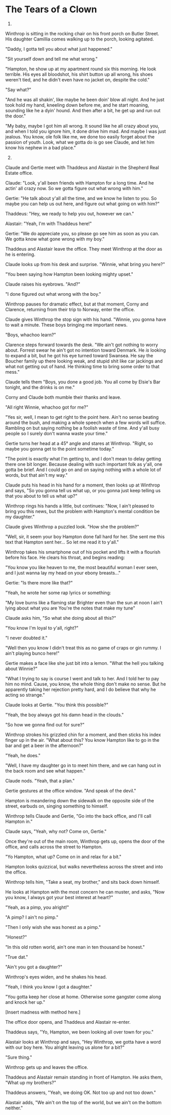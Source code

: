 # The Tears of a Clown

1.

Winthrop is sitting in the rocking chair on his front porch on Butler Street. His daughter Camillia comes walking up to
the porch, looking agitated.

"Daddy, I gotta tell you about what just happened."

"Sit yourself down and tell me what wrong."

"Hampton, he show up at my apartment round six this morning. He look terrible. His eyes all bloodshot, his shirt button
up all wrong, his shoes weren't tied, and he didn't even have no jacket on, despite the cold."

"Say what?"

"And he was all shakin', like maybe he been doin' blow all night. And he just took hold my hand, kneeling down before
me, and he start moaning, sounding like he a dyin' hound. And then after a bit, he get up and run out the door."

"My baby, maybe I got him all wrong. It sound like he all crazy about you, and when I told you ignore him, it done drive
him mad. And maybe I was just jealous. You know, ole folk like me, we done too easily forget about the passion of youth.
Look, what we gotta do is go see Claude, and let him know his nephew in a bad place."


2.

Claude and Gertie meet with Thaddeus and Alastair in the Shepherd Real Estate office.

Claude: "Look, y'all been friends with Hampton for a long time. And he actin' all crazy now. So we gotta figure out what wrong with him."

Gertie: "He talk about y'all all the time, and we know he listen to you. So maybe you can help us out here, and figure
out what going on with him?"

Thaddeus: "Hey, we ready to help you out, however we can."

Alastair: "Yeah, I'm with Thaddeus here!"

Gertie: "We do appreciate you, so please go see him as soon as you can. We gotta know what gone wrong with my boy."

Thaddeus and Alastair leave the office. They meet Winthrop at the door as he is entering.

Claude looks up from his desk and surprise. "Winnie, what bring you here?"

"You been saying how Hampton been looking mighty upset."

Claude raises his eyebrows. "And?"

"I done figured out what wrong with the boy."

Winthrop pauses for dramatic effect, but at that moment, Corny and Clarence, returning from their trip to Norway, enter
the office.

Claude gives Winthrop the stop sign with his hand. "Winnie, you gonna have to wait a minute. These boys bringing me
important news.

"Boys, whachoo learn?"

Clarence steps forward towards the desk. "We ain't got nothing to worry about. Forrest swear he ain't got no intention
toward Denmark. He *is* looking to expand a bit, but he got his eye turned toward Swansea. He say the Boucher family up
there looking weak, and stupid shit like car jackings and what not getting out of hand. He thinking time to bring some
order to that mess."

Claude tells them "Boys, you done a good job. You all come by Elsie's Bar tonight, and the drinks is on me."

Corny and Claude both mumble their thanks and leave.

"All right Winnie, whachoo got for me?"

"Yes sir, well, I mean to get right to the point here. Ain't no sense beating around the bush, and making a whole speech
when a few words will suffice. Rambling on but saying nothing be a foolish waste of time. And y'all busy people so I
surely don't wanna waste your time."

Gertie turns her head at a 45° angle and stares at Winthrop. "Right, so maybe you gonna get to the point sometime
today."

"The point is exactly what I'm getting to, and I don't mean to delay getting there one bit longer. Because dealing with
such important folk as y'all, one gotta be brief. And I could go on and on saying nothing with a whole lot of words, but
that ain't my way."

Claude puts his head in his hand for a moment, then looks up at Winthrop and says, "So you gonna tell us what up, or you
gonna just keep telling us that you about to tell us what up?"

Winthrop rings his hands a little, but continues: "Now, I ain't pleased to bring you this news, but the problem with
Hampton's mental condition be my daughter."

Claude gives Winthrop a puzzled look. "How she the problem?"

"Well, sir, it seem your boy Hampton done fall hard for her. She sent me this text that Hampton sent her... So let me
read it to y'all."

Winthrop takes his smartphone out of his pocket and lifts it with a flourish before his face. He clears his throat, and
begins reading:

"You know you like heaven to me, the most beautiful woman I ever seen, and I just wanna lay my head on your ebony
breasts..." 

Gertie: "Is there more like that?"

"Yeah, he wrote her some rap lyrics or something:

"My love burns like a flaming star
Brighter even than the sun at noon
I ain't lying about what you are
You're the notes that make my tune"

Claude asks him, "So what she doing about all this?"

"You know I'm loyal to y'all, right?"

"I never doubted it."

"Well then you know I didn't treat this as no game of craps or gin rummy. I ain't playing bunco here!"

Gertie makes a face like she just bit into a lemon. "What the hell you talking about Winnie?"

"What I trying to say is course I went and talk to her. And I told her to pay him no mind. Cause, you know, the whole
thing don't make no sense. But he apparently taking her rejection pretty hard, and I do believe that why he acting so
strange."

Claude looks at Gertie. "You think this possible?"

"Yeah, the boy always got his damn head in the clouds."

"So how we gonna find out for sure?"

Winthrop strokes his grizzled chin for a moment, and then sticks his index finger up in the air. "What about this? You
know Hampton like to go in the bar and get a beer in the afternoon?"

"Yeah, he does."

"Well, I have my daughter go in to meet him there, and we can hang out in the back room and see what happen."

Claude nods. "Yeah, that a plan."

Gertie gestures at the office window. "And speak of the devil."

Hampton is meandering down the sidewalk on the opposite side of the street, earbuds on, singing something to himself.

Winthrop tells Claude and Gertie, "Go into the back office, and I'll call Hampton in."

Claude says, "Yeah, why not? Come on, Gertie."

Once they're out of the main room, Winthrop gets up, opens the door of the office, and calls across the street to Hampton.

"Yo Hampton, what up? Come on in and relax for a bit."

Hampton looks quizzical, but walks nevertheless across the street and into the office.

Winthrop tells him, "Take a seat, my brother," and sits back down himself.

He looks at Hampton with the most concern he can muster, and asks, "Now you know, I always got your best interest at
heart?"

"Yeah, as a pimp, you alright!"

"A pimp? I ain't no pimp."

"Then I only wish she was honest as a pimp."

"Honest?"

"In this old rotten world, ain't one man in ten thousand be honest."

"True dat."

"Ain't you got a daughter?"

Winthrop's eyes widen, and he shakes his head.

"Yeah, I think you know I got a daughter."

"You gotta keep her close at home. Otherwise some gangster come along and knock her up."

[Insert madness with method here.]

The office door opens, and Thaddeus and Alastair re-enter.

Thaddeus says, "Yo, Hampton, we been looking all over town for you."

Alastair looks at Winthrop and says, "Hey Winthrop, we gotta have a word with our boy here. You alright leaving us alone
for a bit?"

"Sure thing."

Winthrop gets up and leaves the office.

Thaddeus and Alastair remain standing in front of Hampton. He asks them, "What up my brothers?"

Thaddeus answers, "Yeah, we doing OK. Not too up and not too down."

Alastair adds, "We ain't on the top of the world, but we ain't on the bottom neither."







